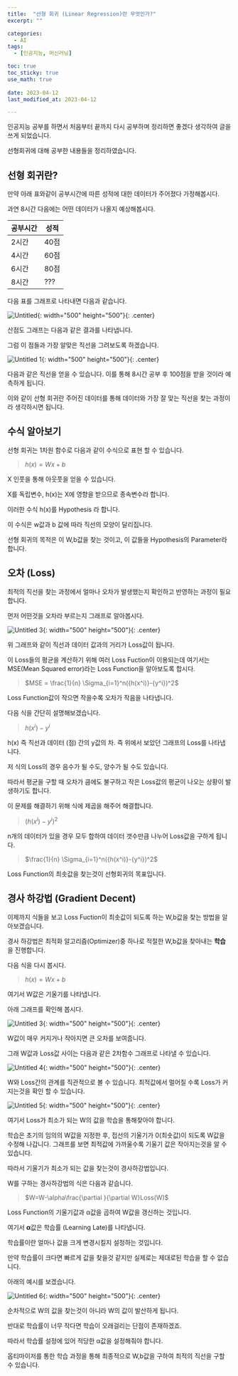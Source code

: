 ```yaml
---
title:  "선형 회귀 (Linear Regression)란 무엇인가?" 
excerpt: ""

categories:
  - AI
tags:
  - [인공지능, 머신러닝]

toc: true
toc_sticky: true
use_math: true
 
date: 2023-04-12
last_modified_at: 2023-04-12

---
```



인공지능 공부를 하면서 처음부터 끝까지 다시 공부하며 정리하면 좋겠다 생각하여 글을 쓰게 되었습니다.

선형회귀에 대해 공부한 내용들을 정리하였습니다.

## 선형 회귀란?

만약 아래 표와같이 공부시간에 따른 성적에 대한 데이터가 주어졌다 가정해봅시다.

과연 8시간 다음에는 어떤 데이터가 나올지 예상해봅시다.

| 공부시간 | 성적 |
| --- | --- |
| 2시간 | 40점 |
| 4시간 | 60점 |
| 6시간 | 80점 |
| 8시간 | ??? |

다음 표를 그래프로 나타내면 다음과 같습니다.

![Untitled](https://user-images.githubusercontent.com/80799025/231465832-87d38ef6-fe87-421c-8ecb-0ae4faa7fcf3.png){: width="500" height="500"}{: .center}


산점도 그래프는 다음과 같은 결과를 나타냅니다. 

그럼 이 점들과 가장 알맞은 직선을 그려보도록 하겠습니다.

![Untitled 1](https://user-images.githubusercontent.com/80799025/231465847-b8eee921-a1c4-40e7-92f6-3935c02b0e2f.png){: width="500" height="500"}{: .center}


다음과 같은 직선을 얻을 수 있습니다. 이를 통해 8시간 공부 후 100점을 받을 것이라 예측하게 됩니다.

이와 같이 선형 회귀란 주어진 데이터를 통해 데이터와 가장 잘 맞는 직선을 찾는 과정이라 생각하시면 됩니다.

## 수식 알아보기

선형 회귀는 1차원 함수로 다음과 같이 수식으로 표현 할 수 있습니다.

>$h(x)=Wx+b$

X 인풋을 통해  아웃풋을 얻을 수 있습니다.

X를 독립변수, h(x)는 X에 영향을 받으므로 종속변수라 합니다.

이러한 수식 h(x)를 Hypothesis 라 합니다.

이 수식은 w값과 b 값에 따라 직선의 모양이 달리집니다.

선형 회귀의 목적은 이 W,b값을 찾는 것이고, 이 값들을 Hypothesis의 Parameter라 합니다.

## 오차 (Loss)

최적의 직선을 찾는 과정에서 얼마나 오차가 발생했는지 확인하고 반영하는 과정이 필요합니다.

먼저 어떤것을 오차라 부르는지 그래프로 알아봅시다.

![Untitled 3](https://user-images.githubusercontent.com/80799025/231465911-f032705c-da97-4848-bea8-f8fc95dbc587.png){: width="500" height="500"}{: .center}


위 그래프와 같이 직선과 데이터 값과의 거리가 Loss값이 됩니다.

이 Loss들의 평균을 계산하기 위해 여러 Loss Fuction이 이용되는데 여기서는 MSE(Mean Squared error)라는 Loss Function을 알아보도록 합시다.


>$MSE = \frac{1}{n}  \Sigma_{i=1}^n({h(x^i)}-{y^i})^2$


Loss Function값이 작으면 작을수록 오차가 작음을 나타냅니다.

다음 식을 간단히 설명해보겠습니다.

>${h(x^i)}-{y^i}$

h(x) 즉 직선과 데이터 (점) 간의 y값의 차. 즉 위에서 보았던 그래프의 Loss를 나타냅니다.

저 식의 Loss의 경우 음수가 될 수도, 양수가 될 수도 있습니다. 

따라서 평균을 구할 때 오차가 큼에도 불구하고 작은 Loss값의 평균이 나오는 상황이 발생하기도 합니다. 

이 문제를 해결하기 위해 식에 제곱을 해주어 해결합니다.


>$({h(x^i)}-{y^i})^2$

 n개의 데이터가 있을 경우 모두 합하여 데이터 갯수만큼 나누어 Loss값을 구하게 됩니다.


>$\frac{1}{n}  \Sigma_{i=1}^n({h(x^i)}-{y^i})^2$

Loss Function의 최솟값을 찾는것이 선형회귀의 목표입니다.


## 경사 하강법 (Gradient Decent)

이제까지 식들을 보고 Loss Fuction이 최솟값이 되도록 하는 W,b값을 찾는 방법을 알아보겠습니다.

경사 하강법은 최적화 알고리즘(Optimizer)중 하나로 적절한 W,b값을 찾아내는 **학습**을 진행합니다.

다음 식을 다시 봅시다.

>$h(x)=Wx+b$

여기서 W값은 기울기를 나타냅니다. 

아래 그래프를 확인해 봅시다.

![Untitled 3](https://user-images.githubusercontent.com/80799025/231483983-645046e2-09de-40d7-ad1c-75ea2b5e5c16.png){: width="500" height="500"}{: .center}

W값이 매우 커지거나 작아지면 큰 오차를 보여줍니다.

그래 W값과 Loss값 사이는 다음과 같은 2차함수 그래프로 나타낼 수 있습니다.

![Untitled 4](https://user-images.githubusercontent.com/80799025/231484016-a8cbf121-ec31-4cac-a314-26e7e5fc6ffd.png){: width="500" height="500"}{: .center}

W와 Loss간의 관계를 직관적으로 볼 수 있습니다. 최적값에서 멀어질 수록 Loss가 커지는것을 확인 할 수 있습니다.

![Untitled 5](https://user-images.githubusercontent.com/80799025/231484032-f79556f0-1b17-446f-9a9f-663386374cbe.png){: width="500" height="500"}{: .center}

여기서 Loss가 최소가 되는 W의 값을 학습을 통해찾아야 합니다.

학습은 초기의 임의의 W값을 지정한 후, 접선의 기울기가 0(최솟값)이 되도록 W값을 수정해 나갑니다. 그래프를 보면 최적값에 가까울수록 기울기 값은 작아지는것을 알 수 있습니다.


따라서 기울기가 최소가 되는 값을 찾는것이 경사하강법입니다.

W를 구하는 경사하강법의 식은 다음과 같습니다.


>$W=W-\alpha\frac{\partial }{\partial W}Loss(W)$

Loss Function의 기울기값과 α값을 곱하여 W값을 갱신하는 것입니다.


여기서 **α**값은 학습률 (Learning Late)를 나타냅니다.

학습률이란 얼마나 값을 크게 변경시킬지 설정하는 것입니다.

만약 학습률이 크다면 빠르게 값을 찾을것 같지만 실제로는 제대로된 학습을 할 수 없습니다.


아래의 예시를 보겠습니다.

![Untitled 6](https://user-images.githubusercontent.com/80799025/231484048-4d141851-715a-4696-a871-d61a6c098bb1.png){: width="500" height="500"}{: .center}

순차적으로 W의 값을 찾는것이 아니라 W의 값이 발산하게 됩니다.

반대로 학습률이 너무 작다면 학습이 오래걸리는 단점이 존재하겠죠.

따라서 학습률 설정에 있어 적당한 α값을 설정해줘야 합니다.


옵티마이저를 통한 학습 과정을 통해 최종적으로 W,b값을 구하여 최적의 직선을 구할 수 있습니다.
